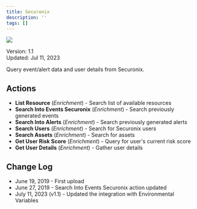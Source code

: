 ```yaml
---
title: Securonix
description: ''
tags: []
---
```


![](/img/platform-services/automation-service/app-central/logos/securonix.png)

Version: 1.1  
Updated: Jul 11, 2023

Query event/alert data and user details from Securonix.

## Actions

* **List Resource** (*Enrichment*) - Search list of available resources
* **Search Into Events Securonix** (*Enrichment*) - Search previously generated events
* **Search Into Alerts** (*Enrichment*) - Search previously generated alerts
* **Search Users** (*Enrichment*) - Search for Securonix users
* **Search Assets** (*Enrichment*) - Search for assets
* **Get User Risk Score** (*Enrichment*) - Query for user's current risk score
* **Get User Details** (*Enrichment*) - Gather user details

## Change Log

* June 19, 2019 - First upload
* June 27, 2019 - Search Into Events Securonix action updated
* July 11, 2023 (v1.1) - Updated the integration with Environmental Variables
